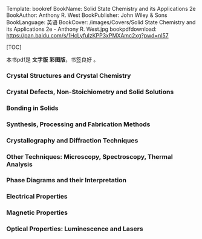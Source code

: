 Template: bookref
BookName: Solid State Chemistry and its Applications 2e
BookAuthor: Anthony R. West
BookPublisher: John Wiley & Sons
BookLanguage: 英语
BookCover: /images/Covers/Solid State Chemistry and its Applications 2e - Anthony R. West.jpg
bookpdfdownload: https://pan.baidu.com/s/1HcLyfuIzKPP3xPMXAmc2xg?pwd=nl57

[TOC]


本书pdf是 **文字版** **彩图版**，书签良好 。


### Crystal Structures and Crystal Chemistry

### Crystal Defects, Non-Stoichiometry and Solid Solutions

### Bonding in Solids

### Synthesis, Processing and Fabrication Methods

### Crystallography and Diffraction Techniques

### Other Techniques: Microscopy, Spectroscopy, Thermal Analysis

### Phase Diagrams and their Interpretation

### Electrical Properties

### Magnetic Properties

### Optical Properties: Luminescence and Lasers


